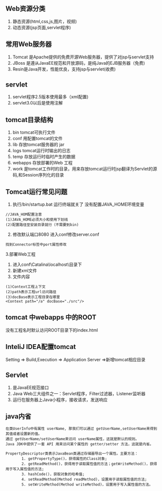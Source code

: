 ## Web资源分类
1. 静态资源(html,css,js,图片，视频)
2. 动态资源(jsp页面,servlet程序)

## 常用Web服务器
1. Tomcat 是Apache提供的免费开源Web服务器，提供了对jsp与servlet支持
2. JBoss 是遵从JavaEE规范和开放源码，是纯Java的EJB服务器（免费)
3. Resin是Java开发，性能优良，支持jsp与servlet(收费)

## servlet
1. servlet程序2.5版本使用最多（xml配置)
2. servlet3.0以后是使用注解

## tomcat目录结构
1. bin tomcat可执行文件
2. conf 用配置tomcat的文件
3. lib 存放tomcat服务器的 jar
4. logs tomcat运行时输出的日志
5. temp 存放运行时临时产生的数据
6. webapps 存放部署的Web 工程
7. work 是tomcat工作时的目录，用来存放tomcat运行时jsp翻译为Servlet的源码,和Session序列化的目录

## Tomcat运行常见问题
1. 执行/bin/startup.bat 运行终端就关了
没有配置JAVA_HOME环境变量
```
//JAVA_HOM配置注意
(1)JAVA_HOME必须大小和使用下划线
(2)配置路径至安装目录就行（不需要到bin)
```

2. 修改默认端口8080
进入conf修改server.conf
```
找到Connector标签中port属性修改
```

3.部署Web工程
1. 进入conf\Catalina\localhost\目录下
2. 新建xml文件
3. 文件内容
```
(1)Context工程上下文
(2)path表示工程url访问路径
(3)docBase表示工程目录在哪里
<Context path="/a" docBase="./src"/>
```

## tomcat 中webapps 中的ROOT
没有工程名时默认访问ROOT目录下的index.html

## InteliJ IDEA配置tomcat
Setting => Build,Execution => Application Server =>新增tomcat相应目录


## Servlet
1. 是JavaEE规范接口
2. Java Web三大组件之一：Servlet程序，Filter过滤器，Listener监听器
3. 运行在服务器上Java小程序，接收请求，发送响应

## java内省
```
在类UserInfo中有属性 userName, 那我们可以通过 getUserName,setUserName来得到其值或者设置新的值。
通过 getUserName/setUserName来访问 userName属性，这就是默认的规则。 
Java JDK中提供了一套 API 用来访问某个属性的 getter/setter 方法，这就是内省。

PropertyDescriptor类表示JavaBean类通过存储器导出一个属性。主要方法：
    　　1. getPropertyType()，获得属性的Class对象;
    　　2. getReadMethod()，获得用于读取属性值的方法；getWriteMethod()，获得用于写入属性值的方法;
    　　3. hashCode()，获取对象的哈希值;
    　　4. setReadMethod(Method readMethod)，设置用于读取属性值的方法;
    　　5. setWriteMethod(Method writeMethod)，设置用于写入属性值的方法。
```